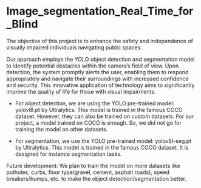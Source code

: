 # Image_segmentation_Real_Time_for_Blind

The objective of this project is to enhance the safety and independence of visually impaired individuals navigating public spaces.

Our approach employs the YOLO object detection and segmentation model to identify potential obstacles within the camera’s field of view. Upon detection, the system promptly alerts the user, enabling them to respond appropriately and navigate their surroundings with increased confidence and security. This innovative application of technology aims to significantly improve the quality of life for those with visual impairments.

*  For object detection, we are using the YOLO pre-trained model: yolov8l.pt by Ultralytics. This model is trained in the famous COCO dataset. However, they can also be trained on custom datasets. For our project, a model trained on COCO is enough. So, we did not go for training the model on other datasets.


*  For segmentation, we use the YOLO pre-trained model: yolov8l-seg.pt by Ultralytics. This model is trained in the famous COCO dataset. It is designed for instance segmentation tasks.


Future development:
We plan to train the model on more datasets like potholes, curbs, floor type(gravel, cement, asphalt roads), speed breakers/bumps, etc. to make the object detection/segmentation better.
